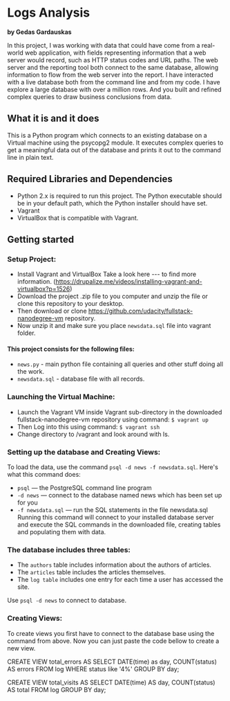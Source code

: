 # Logs Analysis

**by Gedas Gardauskas**

In this project, I was working with data that could have come from a real-world web application, with fields representing information that a web server would record, such as HTTP status codes and URL paths. The web server and the reporting tool both connect to the same database, allowing information to flow from the web server into the report. I have interacted with a live database both from the command line and from my code. I have explore a large database with over a million rows. And you built and refined complex queries to draw business conclusions from data.

## What it is and it does

This is a Python program which connects to an existing database on a Virtual machine using the psycopg2 module. It executes complex queries to get a meaningful data out of the database and prints it out to the command line in plain text.

## Required Libraries and Dependencies

- Python 2.x is required to run this project. The Python executable should be in your default path, which the Python installer should have set.
- Vagrant
- VirtualBox that is compatible with Vagrant.

## Getting started

### Setup Project:

- Install Vagrant and VirtualBox
Take a look here --- to find more information. (https://drupalize.me/videos/installing-vagrant-and-virtualbox?p=1526)
- Download the project .zip file to you computer and unzip the file or clone this repository to your desktop.
- Then download or clone https://github.com/udacity/fullstack-nanodegree-vm repository.
- Now unzip it and make sure you place `newsdata.sql` file into vagrant folder.

#### This project consists for the following files:
- `news.py` - main python file containing all queries and other stuff doing all the work.
- `newsdata.sql` - database file with all records.

### Launching the Virtual Machine:

- Launch the Vagrant VM inside Vagrant sub-directory in the downloaded fullstack-nanodegree-vm repository using command:
  `$ vagrant up`
- Then Log into this using command:
  `$ vagrant ssh`
- Change directory to /vagrant and look around with ls.

### Setting up the database and Creating Views:

To load the data, use the command `psql -d news -f newsdata.sql`.
Here's what this command does:

- `psql` — the PostgreSQL command line program
- `-d news` — connect to the database named news which has been set up for you
- `-f newsdata.sql` — run the SQL statements in the file newsdata.sql
Running this command will connect to your installed database server and execute the SQL commands in the downloaded file, creating tables and populating them with data.


### The database includes three tables:

- The `authors` table includes information about the authors of articles.
- The `articles` table includes the articles themselves.
- The `log table` includes one entry for each time a user has accessed the site.


Use `psql -d news` to connect to database.

### Creating Views:

To create views you first have to connect to the database base using the command from above.
Now you can just paste the code bellow to create a new view.

CREATE VIEW total_errors AS
SELECT DATE(time) as day, COUNT(status) AS errors
FROM log
WHERE status like '4%'
GROUP BY day;

CREATE VIEW total_visits AS
SELECT DATE(time) AS day, COUNT(status) AS total
FROM log
GROUP BY day;

